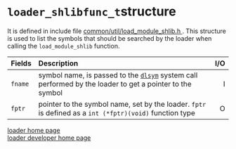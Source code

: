 # `loader_shlibfunc_t`structure
It is defined in include file [ common/util/load_module_shlib.h ](https://gitlab.eurecom.fr/oai/openairinterface5g/blob/develop/common/utils/load_module_shlib.h#L38). This structure is used  to list the symbols that should be searched by the loader when calling the `load_module_shlib` function.

| Fields     | Description                                                       | I/O |
|:-----------|:------------------------------------------------------------------|----:|
| `fname`    | symbol name, is passed to the [`dlsym`](http://man7.org/linux/man-pages/man3/dlsym.3.html) system call performed by the loader to get a pointer to the symbol | I |
| `fptr`     | pointer to the symbol name, set by the loader. `fptr` is defined as a `int (*fptr)(void)` function type | O |

[loader home page](../..loader.md)  
[loader developer home page](../devusage.md)